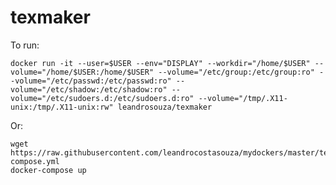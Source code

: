 # texmaker

To run:

    docker run -it --user=$USER --env="DISPLAY" --workdir="/home/$USER" --volume="/home/$USER:/home/$USER" --volume="/etc/group:/etc/group:ro" --volume="/etc/passwd:/etc/passwd:ro" --volume="/etc/shadow:/etc/shadow:ro" --volume="/etc/sudoers.d:/etc/sudoers.d:ro" --volume="/tmp/.X11-unix:/tmp/.X11-unix:rw" leandrosouza/texmaker

Or:

    wget https://raw.githubusercontent.com/leandrocostasouza/mydockers/master/texmaker/docker-compose.yml
    docker-compose up
